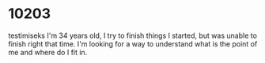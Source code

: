 # 10203
testimiseks
I'm 34 years old, I try to finish things I started, but was unable to finish right that time. I'm looking for a way to understand what is the point of me and where do I fit in.
